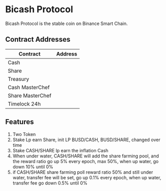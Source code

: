 # Bicash Protocol

Bicash Protocol is the stable coin on Binance Smart Chain. 

## Contract Addresses
| Contract  | Address |
| ------------- | ------------- |
| Cash | [](https://etherscan.io/token/) |
| Share  | [](https://etherscan.io/token/) |
| Treasury | [](https://etherscan.io/address/) |
| Cash MasterChef | [](https://etherscan.io/address/) |
| Share MasterChef | [](https://etherscan.io/address/) |
| Timelock 24h | [](https://etherscan.io/address/#code) |

## Features
1. Two Token
2. Stake Lp earn Share, init LP BUSD/CASH, BUSD/SHARE, changed over time
3. Stake CASH/SHARE lp earn the inflation Cash
4. When under water, CASH/SHARE will add the share farming pool, and the reward ratio go up 5% every epoch, max 50%, when up water, go down 10% until 0%
5. if CASH/SHARE share farming poll reward ratio 50% and still under water, transfer fee will be set, go up 0.1% every epoch, when up water, transfer fee go down 0.5% until 0%
